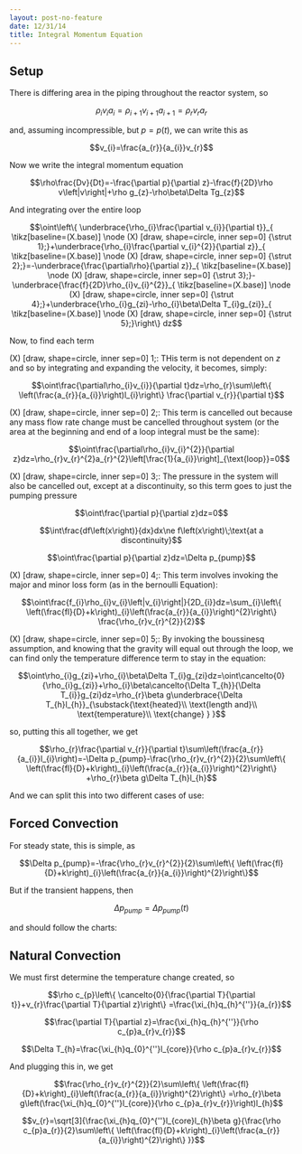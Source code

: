 ```yaml
---
layout: post-no-feature
date: 12/31/14
title: Integral Momentum Equation
---
```



Setup
-----

There is differing area in the piping throughout the reactor system, so

$$\rho_{i}v_{i}a_{i}=\rho_{i+1}v_{i+1}a_{i+1}=\rho_{r}v_{r}a_{r}$$

and, assuming incompressible, but $p=p\left(t\right)$, we can write this
as

$$v_{i}=\frac{a_{r}}{a_{i}}v_{r}$$

Now we write the integral momentum equation

$$\rho\frac{Dv}{Dt}=-\frac{\partial p}{\partial z}-\frac{f}{2D}\rho v\left|v\right|+\rho g_{z}-\rho\beta\Delta Tg_{z}$$

And integrating over the entire loop

$$\oint\left\{ \underbrace{\rho_{i}\frac{\partial v_{i}}{\partial t}}_{  \tikz[baseline=(X.base)] 
    \node (X) [draw, shape=circle, inner sep=0] {\strut 1};}+\underbrace{\rho_{i}\frac{\partial v_{i}^{2}}{\partial z}}_{  \tikz[baseline=(X.base)] 
    \node (X) [draw, shape=circle, inner sep=0] {\strut 2};}=-\underbrace{\frac{\partial\rho}{\partial z}}_{  \tikz[baseline=(X.base)] 
    \node (X) [draw, shape=circle, inner sep=0] {\strut 3};}-\underbrace{\frac{f}{2D}\rho_{i}v_{i}^{2}}_{  \tikz[baseline=(X.base)] 
    \node (X) [draw, shape=circle, inner sep=0] {\strut 4};}+\underbrace{\rho_{i}g_{zi}-\rho_{i}\beta\Delta T_{i}g_{zi}}_{  \tikz[baseline=(X.base)] 
    \node (X) [draw, shape=circle, inner sep=0] {\strut 5};}\right\} dz$$

Now, to find each term

​(X) [draw, shape=circle, inner sep=0] <span>1</span>;: THis term is not
dependent on $z$ and so by integrating and expanding the velocity, it
becomes, simply:

$$\oint\frac{\partial\rho_{i}v_{i}}{\partial t}dz=\rho_{r}\sum\left\{ \left(\frac{a_{r}}{a_{i}}\right)l_{i}\right\} \frac{\partial v_{r}}{\partial t}$$

​(X) [draw, shape=circle, inner sep=0] <span>2</span>;: This term is
cancelled out because any mass flow rate change must be cancelled
throughout system (or the area at the beginning and end of a loop
integral must be the same):

$$\oint\frac{\partial\rho_{i}v_{i}^{2}}{\partial z}dz=\rho_{r}v_{r}^{2}a_{r}^{2}\left[\frac{1}{a_{i}}\right]_{\text{loop}}=0$$

​(X) [draw, shape=circle, inner sep=0] <span>3</span>;: The pressure in
the system will also be cancelled out, except at a discontinuity, so
this term goes to just the pumping pressure

$$\oint\frac{\partial p}{\partial z}dz=0$$

$$\int\frac{df\left(x\right)}{dx}dx\ne f\left(x\right)\;\text{at a discontinuity}$$

$$\oint\frac{\partial p}{\partial z}dz=\Delta p_{pump}$$

​(X) [draw, shape=circle, inner sep=0] <span>4</span>;: This term
involves invoking the major and minor loss form (as in the bernoulli
Equation):

$$\oint\frac{f_{i}\rho_{i}v_{i}\left|v_{i}\right|}{2D_{i}}dz=\sum_{i}\left\{ \left(\frac{fl}{D}+k\right)_{i}\left(\frac{a_{r}}{a_{i}}\right)^{2}\right\} \frac{\rho_{r}v_{r}^{2}}{2}$$

​(X) [draw, shape=circle, inner sep=0] <span>5</span>;: By invoking the
boussinesq assumption, and knowing that the gravity will equal out
through the loop, we can find only the temperature difference term to
stay in the equation:

$$\oint\rho_{i}g_{zi}+\rho_{i}\beta\Delta T_{i}g_{zi}dz=\oint\cancelto{0}{\rho_{i}g_{zi}}+\rho_{i}\beta\cancelto{\Delta T_{h}}{\Delta T_{i}}g_{zi}dz=\rho_{r}\beta g\underbrace{\Delta T_{h}l_{h}}_{\substack{\text{heated}\\
\text{length and}\\
\text{temperature}\\
\text{change}
}
}$$

so, putting this all together, we get

$$\rho_{r}\frac{\partial v_{r}}{\partial t}\sum\left(\frac{a_{r}}{a_{i}}l_{i}\right)=-\Delta p_{pump}-\frac{\rho_{r}v_{r}^{2}}{2}\sum\left\{ \left(\frac{fl}{D}+k\right)_{i}\left(\frac{a_{r}}{a_{i}}\right)^{2}\right\} +\rho_{r}\beta g\Delta T_{h}l_{h}$$

And we can split this into two different cases of use:

Forced Convection
-----------------

For steady state, this is simple, as

$$\Delta p_{pump}=-\frac{\rho_{r}v_{r}^{2}}{2}\sum\left\{ \left(\frac{fl}{D}+k\right)_{i}\left(\frac{a_{r}}{a_{i}}\right)^{2}\right\}$$

But if the transient happens, then

$$\Delta p_{pump}=\Delta p_{pump}\left(t\right)$$

and should follow the charts:

Natural Convection
------------------

We must first determine the temperature change created, so

$$\rho c_{p}\left\{ \cancelto{0}{\frac{\partial T}{\partial t}}+v_{r}\frac{\partial T}{\partial z}\right\} =\frac{\xi_{h}q_{h}^{''}}{a_{r}}$$

$$\frac{\partial T}{\partial z}=\frac{\xi_{h}q_{h}^{''}}{\rho c_{p}a_{r}v_{r}}$$

$$\Delta T_{h}=\frac{\xi_{h}q_{0}^{''}l_{core}}{\rho c_{p}a_{r}v_{r}}$$

And plugging this in, we get

$$\frac{\rho_{r}v_{r}^{2}}{2}\sum\left\{ \left(\frac{fl}{D}+k\right)_{i}\left(\frac{a_{r}}{a_{i}}\right)^{2}\right\} =\rho_{r}\beta g\left(\frac{\xi_{h}q_{0}^{''}l_{core}}{\rho c_{p}a_{r}v_{r}}\right)l_{h}$$

$$v_{r}=\sqrt[3]{\frac{\xi_{h}q_{0}^{''}l_{core}l_{h}\beta g}{\frac{\rho c_{p}a_{r}}{2}\sum\left\{ \left(\frac{fl}{D}+k\right)_{i}\left(\frac{a_{r}}{a_{i}}\right)^{2}\right\} }}$$
